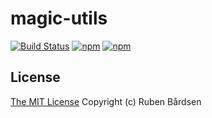 # magic-utils

[![Build Status](https://travis-ci.org/Rhafty/magic-utils.svg?branch=master&style=flat-square)](https://travis-ci.org/Rhafty/magic-utils)
[![npm](https://img.shields.io/npm/dt/magic-utils.svg?style=flat-square)](https://www.npmjs.com/package/magic-utils)
[![npm](https://img.shields.io/npm/v/magic-utils.svg?style=flat-square)](https://www.npmjs.com/package/magic-utils)

## License

[The MIT License](http://opensource.org/licenses/MIT)
Copyright (c) Ruben Bårdsen
